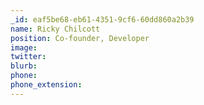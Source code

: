 ```yaml
---
_id: eaf5be68-eb61-4351-9cf6-60dd860a2b39
name: Ricky Chilcott
position: Co-founder, Developer
image:
twitter:
blurb:
phone:
phone_extension:
---
```

